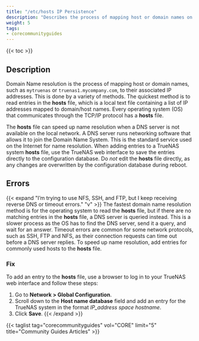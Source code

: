 ```yaml
---
title: "/etc/hosts IP Persistence"
description: "Describes the process of mapping host or domain names on TrueNAS CORE."
weight: 5
tags:
- corecommunityguides
---
```


{{< toc >}}

## Description

Domain Name resolution is the process of mapping host or domain names, such as `mytruenas` or `truenas1.mycompany.com`, to their associated IP addresses.
This is done by a variety of methods.
The quickest method is to read entries in the **hosts** file, which is a local text file containing a list of IP addresses mapped to domain/host names.
Every operating system (OS) that communicates through the TCP/IP protocol has a **hosts** file.

The **hosts** file can speed up name resolution when a DNS server is not available on the local network.
A DNS server runs networking software that allows it to join the Domain Name System.
This is the standard service used on the Internet for name resolution.
When adding entries to a TrueNAS system **hosts** file, use the TrueNAS web interface to save the entries directly to the configuration database.
Do *not* edit the **hosts** file directly, as any changes are overwritten by the configuration database during reboot.

## Errors

{{< expand "I’m trying to use NFS, SSH, and FTP, but I keep receiving reverse DNS or timeout errors." "v" >}}
The fastest domain name resolution method is for the operating system to read the **hosts** file, but if there are no matching entries in the **hosts** file, a DNS server is queried instead.
This is a slower process as the OS has to find the DNS server, send it a query, and wait for an answer.
Timeout errors are common for some network protocols, such as SSH, FTP and NFS, as their connection requests can time out before a DNS server replies.
To speed up name resolution, add entries for commonly used hosts to the **hosts** file.

### Fix

To add an entry to the **hosts** file, use a browser to log in to your TrueNAS web interface and follow these steps:

1. Go to **Network > Global Configuration**.
3. Scroll down to the **Host name database** field and add an entry for the TrueNAS system in the format *IP_address space hostname*.
4. Click **Save**.
{{< /expand >}}

{{< taglist tag="corecommunityguides" vol="CORE" limit="5" title="Community Guides Articles" >}}
